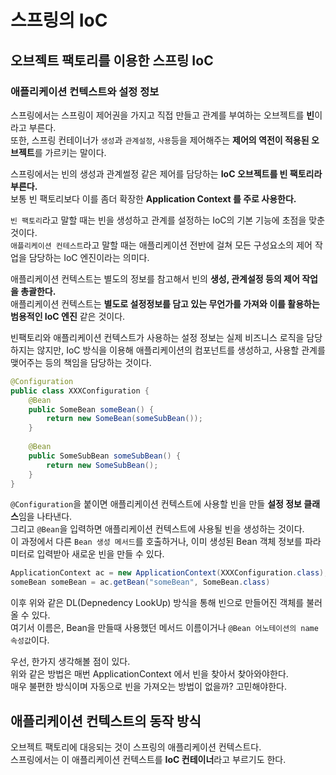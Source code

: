 # 스프링의 IoC 

## 오브젝트 팩토리를 이용한 스프링 IoC
### 애플리케이션 컨텍스트와 설정 정보

스프링에서는 스프링이 제어권을 가지고 직접 만들고 관계를 부여하는 오브젝트를 **빈**이라고 부른다.      
또한, 스프링 컨테이너가 `생성`과 `관계설정`, `사용`등을 제어해주는 **제어의 역전이 적용된 오브젝트**를 가르키는 말이다.     

스프링에서는 빈의 생성과 관계썰정 같은 제어를 담당하는 **IoC 오브젝트를 빈 팩토리라 부른다.**   
보통 빈 팩토리보다 이를 좀더 확장한 **Application Context 를 주로 사용한다.**   

`빈 팩토리`라고 말할 때는 빈을 생성하고 관계를 설정하는 IoC의 기본 기능에 초점을 맞춘것이다.   
`애플리케이션 컨테스트`라고 말할 때는 애플리케이션 전반에 걸쳐 모든 구성요소의 제어 작업을 담당하는 IoC 엔진이라는 의미다.  
   
애플리케이션 컨텍스트는 별도의 정보를 참고해서 빈의 **생성, 관계설정 등의 제어 작업을 총괄한다.**             
애플리케이션 컨텍스트는 **별도로 설정정보를 담고 있는 무언가를 가져와 이를 활용하는 범용적인 IoC 엔진** 같은 것이다.    

빈팩토리와 애플리케이션 컨텍스트가 사용하는 설정 정보는 실제 비즈니스 로직을 담당하지는 않지만, 
IoC 방식을 이용해 애플리케이션의 컴포넌트를 생성하고, 사용할 관계를 맺어주는 등의 책임을 담당하는 것이다.    

```java
@Configuration
public class XXXConfiguration {
    @Bean
    public SomeBean someBean() {
        return new SomeBean(someSubBean());
    }
    
    @Bean
    public SomeSubBean someSubBean() {
        return new SomeSubBean();
    }
}
```

`@Configuration`을 붙이면 애플리케이션 컨텍스트에 사용할 빈을 만들 **설정 정보 클래스**임을 나타낸다.        
그리고 `@Bean`을 입력하면 애플리케이션 컨텍스트에 사용될 빈을 생성하는 것이다.        
이 과정에서 다른 `Bean 생성 메서드`를 호출하거나, 이미 생성된 Bean 객체 정보를 파라미터로 입력받아 새로운 빈을 만들 수 있다.        

```java
ApplicationContext ac = new ApplicationContext(XXXConfiguration.class);
someBean someBean = ac.getBean("someBean", SomeBean.class)
```
이후 위와 같은 DL(Depnedency LookUp) 방식을 통해 빈으로 만들어진 객체를 불러올 수 있다.       
여기서 이름은, Bean을 만들때 사용했던 메서드 이름이거나 `@Bean 어노테이션의 name 속성값`이다.     
  
우선, 한가지 생각해볼 점이 있다.    
위와 같은 방법은 매번 ApplicationContext 에서 빈을 찾아서 찾아와야한다.   
매우 불편한 방식이며 자동으로 빈을 가져오는 방법이 없을까? 고민해야한다.   

## 애플리케이션 컨텍스트의 동작 방식 

오브젝트 팩토리에 대응되는 것이 스프링의 애플리케이션 컨텍스트다.   
스프링에서는 이 애플리케이션 컨텍스트를 **IoC 컨테이너**라고 부르기도 한다.  














